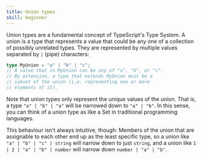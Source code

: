 ```yaml
---
title: Union types
skill: beginner
---
```


Union types are a fundamental concept of TypeScript's Type System. A union is a
type that represents a value that could be any one of a collection of possibly
unrelated types. They are represented by multiple values separated by `|` (pipe)
characters:

```typescript
type MyUnion = "a" | "b" | "c";
// A value that is MyUnion can be any of "a", "b", or "c".
// By extension, a type that extends MyUnion must be a
// subset of the union (i.e. representing one or more
// elements of it).
```

Note that union types only represent the unique values of the union. That is, a
type `"a" | "b" | "a"` will be narrowed down to `"a" | "b"`. In this sense, you
can think of a union type as like a Set in traditional programming languages.

This behaviour isn't always intuitive, though: Members of the union that are
assignable to each other end up as the least specific type, so a union like
`"a" | "b" | "c" | string` will narrow down to just `string`, and a union like
`1 | 2 | "a" | "b" | number` will narrow down `number | "a" | "b"`.
